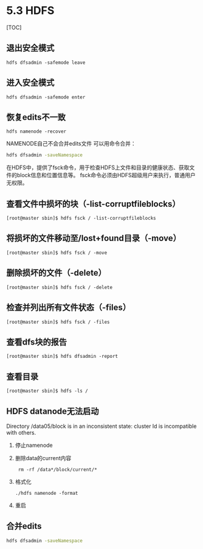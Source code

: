 # 5.3 HDFS

[TOC]

## 退出安全模式

```shell
hdfs dfsadmin -safemode leave
```

## 进入安全模式

```shell
hdfs dfsadmin -safemode enter
```

## 恢复edits不一致

```shell
hdfs namenode -recover
```

NAMENODE自己不会合并edits文件
可以用命令合并：

```bash
hdfs dfsadmin -saveNamespace
```

在HDFS中，提供了fsck命令，用于检查HDFS上文件和目录的健康状态、获取文件的block信息和位置信息等。
fsck命令必须由HDFS超级用户来执行，普通用户无权限。

## 查看文件中损坏的块（-list-corruptfileblocks）

```shell
[root@master sbin]$ hdfs fsck / -list-corruptfileblocks
```

## 将损坏的文件移动至/lost+found目录（-move）

```shell
[root@master sbin]$ hdfs fsck / -move
```

## 删除损坏的文件（-delete）

```shell
[root@master sbin]$ hdfs fsck / -delete
```

## 检查并列出所有文件状态（-files）

```shell
[root@master sbin]$ hdfs fsck / -files
```

## 查看dfs块的报告

```shell
[root@master sbin]$ hdfs dfsadmin -report
```

## 查看目录

```shell
[root@master sbin]$ hdfs -ls /
```

## HDFS datanode无法启动

Directory /data05/block is in an inconsistent state: cluster Id is incompatible with others.

1. 停止namenode

2. 删除data的current内容

    ```shell
     rm -rf /data*/block/current/*
    ```

3. 格式化

    ```shell
    ./hdfs namenode -format
    ```

4. 重启

## 合并edits

```bash
hdfs dfsadmin -saveNamespace
```

